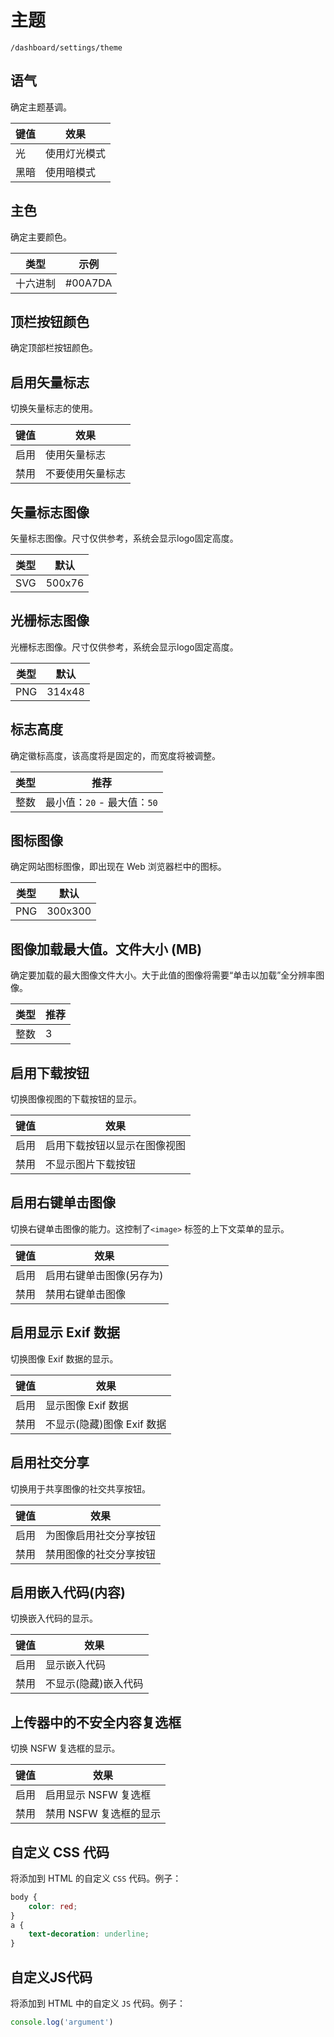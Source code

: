 # 主题

`/dashboard/settings/theme`

## 语气

确定主题基调。

|键值 |效果|
| ----- | -------------- |
|光 |使用灯光模式 |
|黑暗 |使用暗模式 |

## 主色

确定主要颜色。

|类型 |示例 |
| ---- | ------- |
|十六进制 | #00A7DA |

## 顶栏按钮颜色

确定顶部栏按钮颜色。

## 启用矢量标志

切换矢量标志的使用。

|键值 |效果|
| -------- | --------------------- |
|启用|使用矢量标志 |
|禁用|不要使用矢量标志 |

## 矢量标志图像

矢量标志图像。尺寸仅供参考，系统会显示logo固定高度。

|类型 |默认 |
| ---- | ------- |
| SVG | 500x76 |

## 光栅标志图像

光栅标志图像。尺寸仅供参考，系统会显示logo固定高度。

|类型 |默认 |
| ---- | ------- |
| PNG | 314x48 |

## 标志高度

确定徽标高度，该高度将是固定的，而宽度将被调整。

|类型 |推荐 |
| ------- | --------------------- |
|整数 |最小值：`20` - 最大值：`50` |

## 图标图像

确定网站图标图像，即出现在 Web 浏览器栏中的图标。

|类型 |默认 |
| ---- | ------- |
| PNG | 300x300 |

## 图像加载最大值。文件大小 (MB)

确定要加载的最大图像文件大小。大于此值的图像将需要“单击以加载”全分辨率图像。

|类型 |推荐 |
| ------- | ----------- |
|整数 | 3 |

## 启用下载按钮

切换图像视图的下载按钮的显示。

|键值 |效果|
| -------- | ---------------------------------------------- |
|启用|启用下载按钮以显示在图像视图 |
|禁用|不显示图片下载按钮 |

## 启用右键单击图像

切换右键单击图像的能力。这控制了`<image>` 标签的上下文菜单的显示。

|键值 |效果|
| -------- | ----------------------------------------- |
|启用|启用右键单击图像(另存为)|
|禁用|禁用右键单击图像 |

## 启用显示 Exif 数据

切换图像 Exif 数据的显示。

|键值 |效果|
| -------- | --------------------------------- |
|启用|显示图像 Exif 数据 |
|禁用|不显示(隐藏)图像 Exif 数据 |

## 启用社交分享

切换用于共享图像的社交共享按钮。

|键值 |效果|
| -------- | ------------------------------- |
|启用|为图像启用社交分享按钮 |
|禁用|禁用图像的社交分享按钮 |

## 启用嵌入代码(内容)

切换嵌入代码的显示。

|键值 |效果|
| -------- | ----------------------------- |
|启用|显示嵌入代码 |
|禁用|不显示(隐藏)嵌入代码 |

## 上传器中的不安全内容复选框

切换 NSFW 复选框的显示。

|键值 |效果|
| -------- | -------------------------------- |
|启用|启用显示 NSFW 复选框 |
|禁用|禁用 NSFW 复选框的显示 |

## 自定义 CSS 代码

将添加到 HTML 的自定义 `CSS` 代码。例子：

```css
body {
    color: red;
}
a {
    text-decoration: underline;
}
```

## 自定义JS代码

将添加到 HTML 中的自定义 `JS` 代码。例子：

```js
console.log('argument')
```
